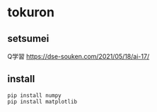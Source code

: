 # tokuron

## setsumei

Q学習
<https://dse-souken.com/2021/05/18/ai-17/>

## install

```shell
pip install numpy
pip install matplotlib
```
